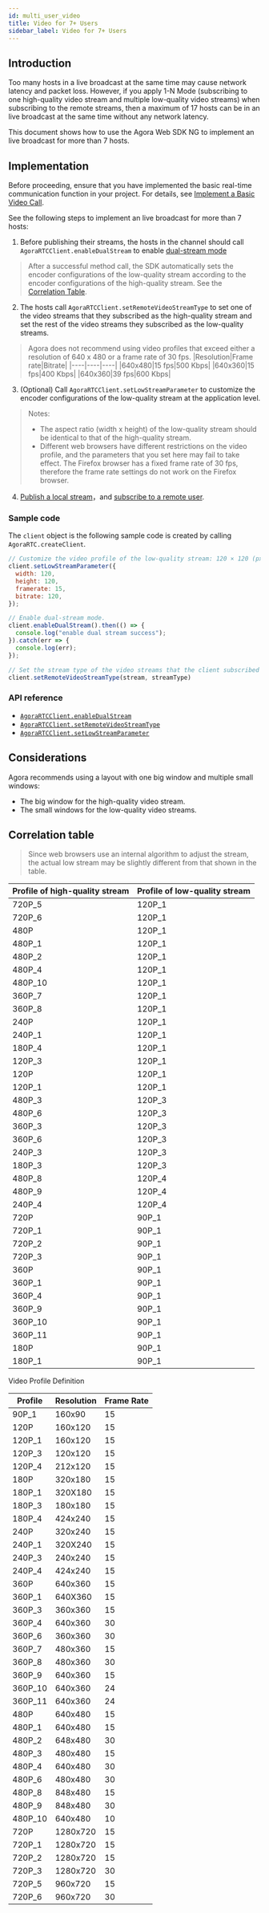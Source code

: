 ```yaml
---
id: multi_user_video
title: Video for 7+ Users
sidebar_label: Video for 7+ Users
---
```


## Introduction
Too many hosts in a live broadcast at the same time may cause network latency and packet loss. However, if you apply 1-N Mode (subscribing to one high-quality video stream and multiple low-quality video streams) when subscribing to the remote streams, then a maximum of 17 hosts can be in an live broadcast at the same time without any network latency.

This document shows how to use the Agora Web SDK NG to implement an live broadcast for more than 7 hosts.

## Implementation

Before proceeding, ensure that you have implemented the basic real-time communication function in your project. For details, see [Implement a Basic Video Call](basic_call.md).

See the following steps to implement an live broadcast for more than 7 hosts:
1. Before publishing their streams, the hosts in the channel should call `AgoraRTCClient.enableDualStream` to enable [dual-stream mode](https://docs.agora.io/en/Agora%20Platform/terms?platform=All%20Platforms#a-name-duala%E5%8F%8C%E6%B5%81%E6%A8%A1%E5%BC%8F)
> After a successful method call, the SDK automatically sets the encoder configurations of the low-quality stream according to the encoder configurations of the high-quality stream. See the [Correlation Table](#correlation-table).

2. The hosts call `AgoraRTCClient.setRemoteVideoStreamType` to set one of the video streams that they subscribed as the high-quality stream and set the rest of the video streams they subscribed as the low-quality streams.

> Agora does not recommend using video profiles that exceed either a resolution of 640 x 480 or a frame rate of 30 fps.
> |Resolution|Frame rate|Bitrate|
> |----|----|----|
> |640x480|15 fps|500 Kbps|
> |640x360|15 fps|400 Kbps|
> |640x360|39 fps|600 Kbps|

3. (Optional) Call `AgoraRTCClient.setLowStreamParameter` to customize the encoder configurations of the low-quality stream at the application level.
> Notes:
> - The aspect ratio (width x height) of the low-quality stream should be identical to that of the high-quality stream.
> - Different web browsers have different restrictions on the video profile, and the parameters that you set here may fail to take effect. The Firefox browser has a fixed frame rate of 30 fps, therefore the frame rate settings do not work on the Firefox browser.

4. [Publish a local stream](basic_call.md#create-and-publish-the-local-tracks)，and [subscribe to a remote user](basic_call.md#subscribe-to-a-remote-user).

### Sample code

The `client` object is the following sample code is created by calling `AgoraRTC.createClient`.

```js
// Customize the video profile of the low-quality stream: 120 × 120 (px), 15 fps, 120 Kbps.
client.setLowStreamParameter({
  width: 120,
  height: 120,
  framerate: 15,
  bitrate: 120,
});

// Enable dual-stream mode.
client.enableDualStream().then(() => {
  console.log("enable dual stream success");
}).catch(err => {
  console.log(err);
});

// Set the stream type of the video streams that the client subscribed
client.setRemoteVideoStreamType(stream, streamType)
```

### API reference
- [`AgoraRTCClient.enableDualStream`](/api/en/interfaces/iagorartcclient.html#enabledualstream)
- [`AgoraRTCClient.setRemoteVideoStreamType`](/api/en/interfaces/iagorartcclient.html#setremotevideostreamtype)
- [`AgoraRTCClient.setLowStreamParameter`](/api/en/interfaces/iagorartcclient.html#setlowstreamparameter)

## Considerations
Agora recommends using a layout with one big window and multiple small windows:
- The big window for the high-quality video stream.
- The small windows for the low-quality video streams.

## Correlation table

> Since web browsers use an internal algorithm to adjust the stream, the actual low stream may be slightly different from that shown in the table.

| **Profile of high-quality stream** | **Profile of low-quality stream** |
| ------------ | ---------------- |
| 720P_5       | 120P_1           |
| 720P_6       | 120P_1           |
| 480P         | 120P_1           |
| 480P_1       | 120P_1           |
| 480P_2       | 120P_1           |
| 480P_4       | 120P_1           |
| 480P_10      | 120P_1           |
| 360P_7       | 120P_1           |
| 360P_8       | 120P_1           |
| 240P         | 120P_1           |
| 240P_1       | 120P_1           |
| 180P_4       | 120P_1           |
| 120P_3       | 120P_1           |
| 120P         | 120P_1           |
| 120P_1       | 120P_1           |
| 480P_3       | 120P_3           |
| 480P_6       | 120P_3           |
| 360P_3       | 120P_3           |
| 360P_6       | 120P_3           |
| 240P_3       | 120P_3           |
| 180P_3       | 120P_3           |
| 480P_8       | 120P_4           |
| 480P_9       | 120P_4           |
| 240P_4       | 120P_4           |
| 720P         | 90P_1            |
| 720P_1       | 90P_1            |
| 720P_2       | 90P_1            |
| 720P_3       | 90P_1            |
| 360P         | 90P_1            |
| 360P_1       | 90P_1            |
| 360P_4       | 90P_1            |
| 360P_9       | 90P_1            |
| 360P_10      | 90P_1            |
| 360P_11      | 90P_1            |
| 180P         | 90P_1            |
| 180P_1       | 90P_1            |

Video Profile Definition

| **Profile** | **Resolution** | **Frame Rate** |
| -------- | -------------- | ------------ |
| 90P_1    | 160x90         | 15           |
| 120P     | 160x120        | 15           |
| 120P_1   | 160x120        | 15           |
| 120P_3   | 120x120        | 15           |
| 120P_4   | 212x120        | 15           |
| 180P     | 320x180        | 15           |
| 180P_1   | 320X180        | 15           |
| 180P_3   | 180x180        | 15           |
| 180P_4   | 424x240        | 15           |
| 240P     | 320x240        | 15           |
| 240P_1   | 320X240        | 15           |
| 240P_3   | 240x240        | 15           |
| 240P_4   | 424x240        | 15           |
| 360P     | 640x360        | 15           |
| 360P_1   | 640X360        | 15           |
| 360P_3   | 360x360        | 15           |
| 360P_4   | 640x360        | 30           |
| 360P_6   | 360x360        | 30           |
| 360P_7   | 480x360        | 15           |
| 360P_8   | 480x360        | 30           |
| 360P_9   | 640x360        | 15           |
| 360P_10  | 640x360        | 24           |
| 360P_11  | 640x360        | 24           |
| 480P     | 640x480        | 15           |
| 480P_1   | 640x480        | 15           |
| 480P_2   | 648x480        | 30           |
| 480P_3   | 480x480        | 15           |
| 480P_4   | 640x480        | 30           |
| 480P_6   | 480x480        | 30           |
| 480P_8   | 848x480        | 15           |
| 480P_9   | 848x480        | 30           |
| 480P_10  | 640x480        | 10           |
| 720P     | 1280x720       | 15           |
| 720P_1   | 1280x720       | 15           |
| 720P_2   | 1280x720       | 15           |
| 720P_3   | 1280x720       | 30           |
| 720P_5   | 960x720        | 15           |
| 720P_6   | 960x720        | 30           |